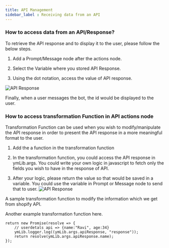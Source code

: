 ```yaml
---
title: API Management
sidebar_label : Receiving data from an API
---
```


### How to access data from an API/Response?

To retrieve the API response and to display it to the user, please follow the below steps.


1. Add a Prompt/Message node after the actions node.

2. Select the Variable where you stored API Response.

3. Using the dot notation, access the value of API response.


![API Response](https://cdn.yellowmessenger.com/pM8aYXXUTfPf1623906957904.gif)

Finally, when a user messages the bot, the id would be displayed to the user.


### How to access transformation Function in API actions node

Transformation Function can be used when you wish to modify/manipulate the API response in order to present the API response in a more meaningful format to the user.



1. Add the a function in the transformation function


2. In the transformation function, you could access the API response in ymLib.args.
You could write your own logic in javascript to fetch only the fields you wish to have in the response of API.



3. After your logic, please return the value so that would be saved in a variable. You could use the variable in Prompt or Message node to send that to user.
![API Response](https://cdn.yellowmessenger.com/AcpS8JuDUAbu1623865522897.png)



A sample transformation function to modify the information which we get from shopify API.

Another example transformation function here. 
```
return new Promise(resolve => {
    // userdetals api => {name:"Ravi", age:34}
    ymLib.logger.log((ymLib.args.apiResponse, "response"));
    return resolve(ymLib.args.apiResponse.name);
});

```